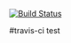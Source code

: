 [![Build Status](https://travis-ci.org/Yaneraz/mocha-travis-calculator.png?branch=master)](https://travis-ci.org/Yaneraz/mocha-travis-calculator)

#travis-ci test


